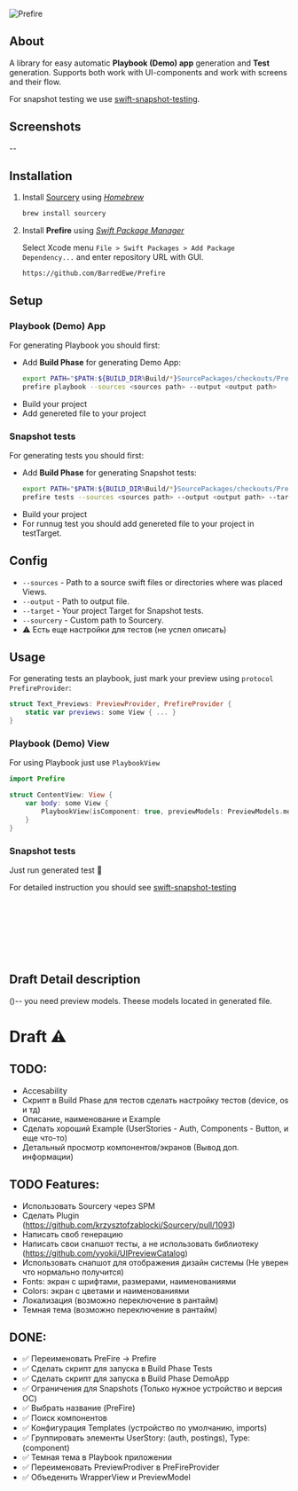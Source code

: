 ![Prefire](https://i.postimg.cc/BQWJZPJs/Frame-16.jpg)

## About

A library for easy automatic **Playbook (Demo) app** generation and **Test** generation. Supports both work with UI-components and work with screens and their flow.

For snapshot testing we use [swift-snapshot-testing](https://github.com/pointfreeco/swift-snapshot-testing).

## Screenshots

--

## Installation

1. Install [Sourcery](https://github.com/krzysztofzablocki/Sourcery) using _[Homebrew](https://brew.sh)_
    ```bash
    brew install sourcery
    ```
2. Install **Prefire** using _[Swift Package Manager](https://developer.apple.com/documentation/xcode/adding_package_dependencies_to_your_app)_

    Select Xcode menu `File > Swift Packages > Add Package Dependency...` and enter repository URL with GUI.
    ```
    https://github.com/BarredEwe/Prefire
    ```

## Setup

### **Playbook (Demo) App**
For generating Playbook you should first:
 - Add **Build Phase** for generating Demo App:
    ```bash
    export PATH="$PATH:${BUILD_DIR%Build/*}SourcePackages/checkouts/PreFire"
    prefire playbook --sources <sources path> --output <output path>
    ```
- Build your project
- Add genereted file to your project

### **Snapshot tests**
For generating tests you should first:
- Add **Build Phase** for generating Snapshot tests:
    ```bash
    export PATH="$PATH:${BUILD_DIR%Build/*}SourcePackages/checkouts/PreFire"
    prefire tests --sources <sources path> --output <output path> --target <test target>
    ```
- Build your project
- For runnug test you should add genereted file to your project in testTarget.

## Config

- `--sources` - Path to a source swift files or directories where was placed Views. 
- `--output` - Path to output file.
- `--target` - Your project Target for Snapshot tests.
- `--sourcery` - Custom path to Sourcery.
- ⚠️ Есть еще настройки для тестов (не успел описать) 

## Usage
For generating tests an playbook, just mark your preview using `protocol PrefireProvider`:
```swift
struct Text_Previews: PreviewProvider, PrefireProvider {
    static var previews: some View { ... }
}
```

### **Playbook (Demo) View**
For using Playbook just use `PlaybookView`

```swift
import Prefire 

struct ContentView: View {
    var body: some View {
        PlaybookView(isComponent: true, previewModels: PreviewModels.models)
    }
}
```

### **Snapshot tests**
Just run generated test 🚀

For detailed instruction you should see [swift-snapshot-testing](https://github.com/pointfreeco/swift-snapshot-testing)




<br><br/>
<br><br/>
<br><br/>

## Draft Detail description
()-- you need preview models. Theese models located in generated file.

# Draft ⚠️
## TODO: 
- Accesability
- Скрипт в Build Phase для тестов сделать настройку тестов (device, os и тд)
- Описание, наименование и Example
- Сделать хороший Example (UserStories - Auth, Components - Button, и еще что-то)
- Детальный просмотр компонентов/экранов (Вывод доп. информации)

## TODO Features:
- Использовать Sourcery через SPM
- Сделать Plugin (https://github.com/krzysztofzablocki/Sourcery/pull/1093)
- Написать своб генерацию
- Написать свои снапшот тесты, а не использовать библиотеку (https://github.com/yyokii/UIPreviewCatalog)
- Использовать снапшот для отображения дизайн системы (Не уверен что нормально получится)  
- Fonts: экран с шрифтами, размерами, наименованиями
- Colors: экран с цветами и наименованиями
- Локализация (возможно переключение в рантайм)
- Темная тема (возможно переключение в рантайм)

## DONE:
- ✅ Переименовать PreFire -> Prefire
- ✅ Cделать скрипт для запуска в Build Phase Tests
- ✅ Сделать скрипт для запуска в Build Phase DemoApp
- ✅ Ограничения для Snapshots (Только нужное устройство и версия ОС)
- ✅ Выбрать название (PreFire)
- ✅ Поиск компонентов
- ✅ Конфигурация Templates (устройство по умолчанию, imports)
- ✅ Группировать элементы UserStory: (auth, postings), Type: (component)
- ✅ Темная тема в Playbook приложении
- ✅ Переименовать PreviewProdiver в PreFireProvider
- ✅ Объеденить WrapperView и PreviewModel
